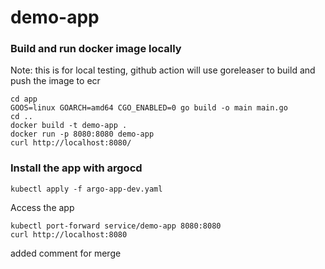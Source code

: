 # demo-app
### Build and run docker image locally
Note: this is for local testing, github action will use goreleaser to build and push the image to ecr
```
cd app
GOOS=linux GOARCH=amd64 CGO_ENABLED=0 go build -o main main.go
cd ..
docker build -t demo-app .
docker run -p 8080:8080 demo-app
curl http://localhost:8080/
```
### Install the app with argocd
```
kubectl apply -f argo-app-dev.yaml
```
Access the app
```
kubectl port-forward service/demo-app 8080:8080
curl http://localhost:8080
```

added comment for merge
